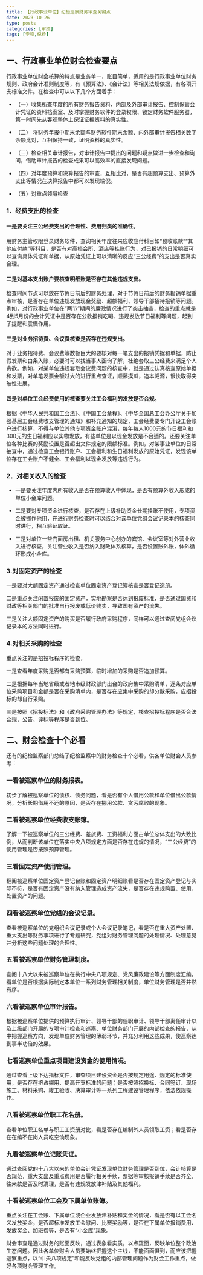 ```yaml
---
title: 【行政事业单位】纪检巡察财务审查关键点
date: 2023-10-26
type: posts
categories: [审技]
tags: [专项,纪检]
---
```

## 一、行政事业单位财会检查要点

行政事业单位财会核算的特点是业务单一，账目简单，适用的是行政事业单位财务规则、政府会计准则制度等，有《预算法》、《会计法》等相关法规依据，有各项开支标准文件。在检查中可从以下几个方面着手：

- （一）收集所查年度的所有财务报告资料、内部及外部审计报告、控制保管会计凭证的资料档案室、及时掌握财务软件的登录权限、锁定财务软件服务器，第一时间先从客观整体上保证证据资料的真实性。

- （二） 将财务年报中期末余额与财务软件期末余额、内外部审计报告相关数字余额比对，互相保持一致，证明资料的真实性。

- （三）检查相关审计报告，对审计报告中提出的问题和疑点做进一步检查和询问，借助审计报告的检查成果可以高效率的直接发现问题。

- （四）对年度预算和决算报告的审查，互相比对，是否有超预算支出、预算外支出等情况在决算报告中都可以发现端倪。

- （五）对重点领域检查

### 1．经费支出的检查

#### 一是要关注三公经费支出的合理性、费用归类的准确性。

用财务主管权限登录财务软件，查询相关年度往来应收应付科目如“预收账款”“其他应付款”等科目，是否有对高档会所、酒店等挂账行为，对已报销的日常明细可以查询具体凭证和单据，从原始凭证上可以清晰的反应“三公经费”的支出是否真实合理。

#### 二是对基本支出账户要核查明细账是否存在其他违规支出。

检查时间节点可以放在节假日前后的财务处理，对于节假日前后的财务报销单据重点审核，是否存在单位违规发放现金奖励、超额福利、领导干部招待报销等问题。例如，对行政事业单位在“两节”期间的廉政情况进行了突击抽查，检查的重点就是4到5月份的会计凭证中是否存在公款报销吃喝、违规发放节日福利等问题，起到了提醒和震慑作用。

#### 三是对业务招待费、会议费核查是否存在违规支出。

对于业务招待费、会议费等数额巨大的要核对每一笔支出的报销凭据和单据，防止假发票和白条入账，必要时可以找当事人函询了解，杜绝套取三公经费来满足个人贪欲。例如，对某单位违规套取会议费问题的核查中，就是通过认真核查原始单据和发票，对单笔发票金额过大的进行重点查证，顺藤摸瓜，追本溯源，很快取得突破性进展。

#### 四是对单位工会经费使用的核查要关注工会福利的发放是否合规。

根据《中华人民共和国工会法》、《中国工会章程》、《中华全国总工会办公厅关于加强基层工会经费收支管理的通知》和补充通知的规定，工会经费要专门开设工会账户进行核算，不得与单位其他专项资金账户混淆，每年每人1000元的节日福利和300元的生日福利应以实物发放，有些单位是以现金发放是不合适的。还要关注单位各种比赛的奖励设置是否超出文件规定的限额标准。例如，对某事业单位的日常抽查中，通过检查工会银行账户、工会福利和生日福利发放的原始凭证，发现该单位存在工会账户不健全、工会福利以现金发放等违规行为。

### 2．对相关收入的检查

- 一是要关注年度内所有收入是否在预算收入中体现，是否有预算外收入形成的单位小金库问题。

- 二是要对专项资金进行核查，是否存在上级补助资金长期挂账不使用，专项资金被挪作他用，在进行财务检查时可以结合对该单位党组会议记录本的核查同时进行，相互验证取证。

- 三是对单位一些门面房出租、机关服务中心创办的宾馆、会议室等对外营业收入进行核查，关注营业收入是否纳入财政体系核算，是否设置账外账，体外循环形成小金库。

### 3.对固定资产的检查

一是要对大额固定资产通过检查单位固定资产登记簿核查是否登记造册。

二是重点关注闲置报废的固定资产，实地勘察是否达到报废标准，是否通过国资和财政等相关部门的批准自行报废或低价贱卖，导致国有资产的流失。

三是关注大额固定资产的购买是否履行政府采购程序，同样可以通过查阅党组会议记录本的方法同时进行。

### 4.对相关采购的检查

重点关注的是招投标程序的检查，

一是查看年度采购是否都有采购预算，临时增加的采购是否追加预算。

二是根据每年当地省级或者地市级财政部门出台的政府集中采购清单，逐条对应单位采购项目和金额是否在采购清单内，是否存在应集中采购的却分散采购，应招投标的却自行采购。

三是按照《招投标法》和《政府采购管理办法》等规定，核查招投标程序是否合法合规，公告、评标等程序是否到位。

## 二、财会检查十个必看

还有的纪检监察部门总结了纪检监察中的财务检查十个必看，供各单位财会人员参考：

### 一看被巡察单位的财务报表。

初步了解被巡察单位的债权、债务问题，看是否有个人借用公款和单位借出公款情况，分析长期借用不还的原因，是否存在挪用公款、贪污腐败的现象。

### 二看被巡察单位经费收支账簿。

了解一下被巡察单位的三公经费、差旅费、工资福利方面占单位总体支出的大致比例，从而判断该单位在落实中央八项规定方面是否存在违规的情况，“三公经费”的使用管理是否按照预算管理。

### 三看固定资产使用管理。

翻阅被巡察单位固定资产登记台账和固定资产明细账看是否存在固定资产登记与实际不符，是否有固定资产没有纳入管理造成资产流失，是否存在违规购置、使用、处置资产的问题。

### 四看被巡察单位党组的会议记录。

查看被巡察单位的党组织会议记录或个人会议记录笔记，看是否在重大资产处置、重大支出等财务事项进行了专题研究，党组对财务管理问题的处理情况、处理意见并分析这些问题处理的合理性。

### 五看被巡察单位财务管理制度。

查阅十八大以来被巡察单位在执行中央八项规定、党风廉政建设等方面制度汇编，看单位是否根据实际制定本单位一系列财务管理相关制度，单位财务管理是否井然有序。

### 六看被巡察单位审计报告。

根据被巡察单位提供的预算执行审计、领导干部的任职审计、领导干部离任审计以及上级部门开展的专项审计检查和巡察、单位财务部门开展的内部检查的报告，从中把握巡察方向，发现单位财务管理的薄弱环节，并充分利用这些成果，使巡察达到事半功倍的效果。

### 七看巡察单位重点项目建设资金的使用情况。

通过查看上级下达指标文件，审查项目建设资金是否按规定用途、规定的标准使用，是否存在挤占挪用、提高开支标准的问题；是否按照招投标、合同签订、现场施工、材料采购、竣工验收、决算审计等一系列工程建设管理程序，依法依规操作。

### 八看被巡察单位职工花名册。

查看单位职工名单与职工工资册对比，看是否存在编制外人员领取工资；看是否存在在编不在岗人员吃空饷现象。

### 九看被巡察单位记账凭证。

通过查阅党的十八大以来的单位会计凭证发现单位财务管理是否到位，会计核算是否规范，重大支出及重点费用是否履行相关手续，票据等审核报销手续是否齐全，往来款是否及时清理，是否有违规发放津补贴及其他福利。

### 十看被巡察单位工会及下属单位账簿。

重点关注在工会账、下属单位或企业发放津补贴和奖金的情况，看是否有以工会名义发放奖金，是否超标准发放工会慰问、比赛奖励等，是否在下属单位报销费用、发放奖金、加班费等，是否有“小金库”现象。

财会审查是通过财务的账面反映，通过表象看实质，以点窥面，反映单位整个政治生态问题。因此各单位财会人员要始终把握这个主线，不能面面俱到，而应该把握巡察重点，以“中央八项规定”和能反映党组的内部管理问题作为财会工作重点，做好各项财会管理工作。